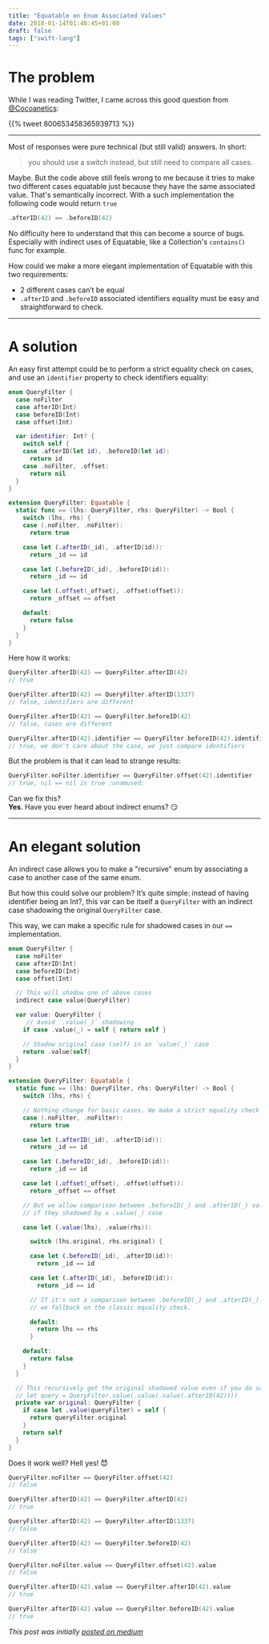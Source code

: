 ```yaml
---
title: "Equatable on Enum Associated Values"
date: 2018-01-14T01:40:45+01:00
draft: false
tags: ["swift-lang"]
---
```


# The problem

While I was reading Twitter, I came across this good question from [@Cocoanetics](https://twitter.com/Cocoanetics):

{{% tweet 800653458365939713 %}}

---

Most of responses were pure technical (but still valid) answers. In short:

> you should use a switch instead, but still need to compare all cases.

Maybe. But the code above still feels wrong to me because it tries to make two different cases equatable just because they have the same associated value. That's semantically incorrect. With a such implementation the following code would return `true`
```swift
.afterID(42) == .beforeID(42)
```

No difficulty here to understand that this can become a source of bugs. Especially with indirect uses of Equatable, like a Collection's `contains()` func for example.

How could we make a more elegant implementation of Equatable with this two requirements:
- 2 different cases can’t be equal
- `.afterID` and `.beforeID` associated identifiers equality must be easy and straightforward to check.

---

# A solution

An easy first attempt could be to perform a strict equality check on cases, and use an `identifier` property to check identifiers equality:

```swift
enum QueryFilter {
  case noFilter
  case afterID(Int)
  case beforeID(Int)
  case offset(Int)

  var identifier: Int? {
    switch self {
    case .afterID(let id), .beforeID(let id):
      return id
    case .noFilter, .offset:
      return nil
  }
}
```

```swift
extension QueryFilter: Equatable {
  static func == (lhs: QueryFilter, rhs: QueryFilter) -> Bool {
    switch (lhs, rhs) {
    case (.noFilter, .noFilter):
      return true

    case let (.afterID(_id), .afterID(id)):
      return _id == id

    case let (.beforeID(_id), .beforeID(id)):
      return _id == id

    case let (.offset(_offset), .offset(offset)):
      return _offset == offset

    default:
      return false
    }
  }
}
```

Here how it works:
```swift
QueryFilter.afterID(42) == QueryFilter.afterID(42)
// true

QueryFilter.afterID(42) == QueryFilter.afterID(1337)
// false, identifiers are different

QueryFilter.afterID(42) == QueryFilter.beforeID(42)
// false, cases are different

QueryFilter.afterID(42).identifier == QueryFilter.beforeID(42).identifier
// true, we don't care about the case, we just compare identifiers
```

But the problem is that it can lead to strange results:
```swift
QueryFilter.noFilter.identifier == QueryFilter.offset(42).identifier
// true, nil == nil is true :unamused:
```

Can we fix this?<br/>
**Yes**. Have you ever heard about indirect enums? :smirk:

---

# An elegant solution

An indirect case allows you to make a "recursive" enum by associating a case to another case of the same enum.

But how this could solve our problem? It’s quite simple: instead of having identifier being an Int?, this var can be itself a `QueryFilter` with an indirect case shadowing the original `QueryFilter` case.

This way, we can make a specific rule for shadowed cases in our `==` implementation.

```swift
enum QueryFilter {
  case noFilter
  case afterID(Int)
  case beforeID(Int)
  case offset(Int)

  // This will shadow one of above cases
  indirect case value(QueryFilter)

  var value: QueryFilter {
     // Avoid `.value(_)` shadowing
    if case .value(_) = self { return self }

    // Shadow original case (self) in an `value(_)` case
    return .value(self)
  }
}
```

```swift
extension QueryFilter: Equatable {
  static func == (lhs: QueryFilter, rhs: QueryFilter) -> Bool {
    switch (lhs, rhs) {

    // Nothing change for basic cases. We make a strict equality check
    case (.noFilter, .noFilter):
      return true

    case let (.afterID(_id), .afterID(id)):
      return _id == id

    case let (.beforeID(_id), .beforeID(id)):
      return _id == id

    case let (.offset(_offset), .offset(offset)):
      return _offset == offset

    // But we allow comparison between .beforeID(_) and .afterID(_) values
    // if they shadowed by a .value(_) case

    case let (.value(lhs), .value(rhs)):

      switch (lhs.original, rhs.original) {

      case let (.beforeID(_id), .afterID(id)):
        return _id == id

      case let (.afterID(_id), .beforeID(id)):
        return _id == id

      // If it's not a comparison between .beforeID(_) and .afterID(_)
      // we fallback on the classic equality check.

      default:
        return lhs == rhs
      }

    default:
      return false
    }
  }

  // This recursively get the original shadowed value even if you do somwthing like :
  // let query = QueryFilter.value(.value(.value(.afterID(42))))
  private var original: QueryFilter {
    if case let .value(queryFilter) = self {
      return queryFilter.original
    }
    return self
  }
}
```

Does it work well? Hell yes! 😈

```swift
QueryFilter.noFilter == QueryFilter.offset(42)
// false

QueryFilter.afterID(42) == QueryFilter.afterID(42)
// true

QueryFilter.afterID(42) == QueryFilter.afterID(1337)
// false

QueryFilter.afterID(42) == QueryFilter.beforeID(42)
// false

QueryFilter.noFilter.value == QueryFilter.offset(42).value
// false

QueryFilter.afterID(42).value == QueryFilter.afterID(42).value
// true

QueryFilter.afterID(42).value == QueryFilter.beforeID(42).value
// true
```

_This post was initially [posted on medium](https://medium.com/@jegnux/on-swift-enums-with-associated-value-equality-e815a768d9b0)_
